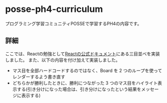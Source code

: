 # posse-ph4-curriculum
プログラミング学習コミュニティPOSSEで学習するPH4の内容です。

## 詳細
ここでは、Reactの勉強として[Reactの公式ドキュメント](https://ja.legacy.reactjs.org/tutorial/tutorial.html#picking-a-key)にある三目並べを実装しました。
また、以下の内容を付け加えて実装しました。
- マス目を全部ハードコードするのではなく、Board を 2 つのループを使ってレンダーするよう書き直す
- どちらかが勝利したときに、勝利につながった 3 つのマス目をハイライト表示する(引き分けになった場合は、引き分けになったという結果をメッセージに表示する)
